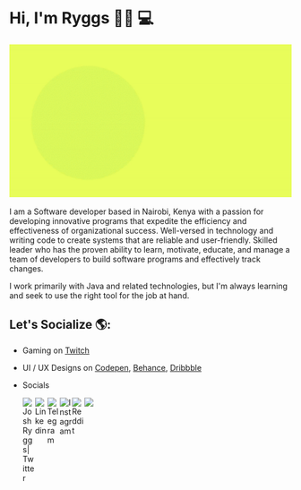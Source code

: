 # Hi, I'm Ryggs 👋🏾 💻

<img src="https://github.com/Ryggs/Ryggs/blob/master/jr-header-gif.gif" alt="banner that says Josh Ryggs - software engineer, Android Developer
UI/UX Designer, Software Architect, Occasional Speaker alongside a gif">

I am a Software developer based in Nairobi, Kenya with a passion for developing innovative programs that expedite the efficiency and effectiveness of organizational success. Well-versed in technology and writing code to create systems that are reliable and user-friendly. Skilled leader who has the proven ability to learn, motivate, educate, and manage a team of developers to build software programs and effectively track changes.


I work primarily with Java and related technologies, but I'm always learning and seek to use the right tool for the job at hand.


## Let's Socialize 🌎:
- Gaming on  <a href="https://www.twitch.tv/nerdytoken">Twitch</a> 
- UI / UX Designs on <a href="https://codepen.io/ryggs"> Codepen</a>, <a href="https://www.behance.net/joshuamurigi">Behance</a>, <a href="https://dribbble.com/Ryggs"> Dribbble</a> 
- Socials  

     <a href="https://twitter.com/josh_ryggs">
    <img align="left" alt="Josh Ryggs| Twitter" width="22px" src="https://cdn.jsdelivr.net/npm/simple-icons@v3/icons/twitter.svg" />
</a>
<a href="https://www.linkedin.com/in/software-engineer-joshua-murigi/">
  <img align="left" alt="Linkedin" width="22px" src="https://cdn.jsdelivr.net/npm/simple-icons@v3/icons/linkedin.svg" />
</a>
<a href="https://t.me/joshryggs">
  <img align="left" alt="Telegram" width="22px" src="https://cdn.jsdelivr.net/npm/simple-icons@v3/icons/telegram.svg" />
</a>
<a href="https://www.instagram.com/josh_ryggs360/">
  <img align="left" alt="Instagram" width="22px" src="https://cdn.jsdelivr.net/npm/simple-icons@v3/icons/instagram.svg" />
</a>
<a href="https://www.reddit.com/user/ryggs360">
  <img align="left" alt=" Reddit" width="22px" src="https://cdn.jsdelivr.net/npm/simple-icons@v3/icons/reddit.svg" />
</a>


![](https://visitor-badge.glitch.me/badge?page_id=8bithemant.8bithemant)



